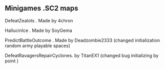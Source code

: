 ## Minigames .SC2 maps

DefeatZealots . Made by 4chron

HallucinIce . Made by SoyGema 

PredictBattleOutcome . Made by Deadzombie2333 (changed initialization random army playable spaces)

DefeatRavagersRepairCyclones. by TitanEX1 (changed bug initializing by point ) 

